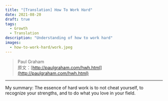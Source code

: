 ```yaml
---
title: "[Translation] How To Work Hard"
date: 2021-08-20
draft: true
tags:
  - Growth
  - Translation
description: "Understanding of how to work hard"
images:
  - how-to-work-hard/work.jpeg
---
```


> Paul Graham  
> 原文：[http://paulgraham.com/hwh.html](http://paulgraham.com/hwh.html)

---

My summary:
The essence of hard work is to not cheat yourself, to recognize your strengths, and to do what you love in your field.
